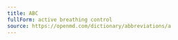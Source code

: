 ```yaml
---
title: ABC
fullForm: active breathing control
source: https://openmd.com/dictionary/abbreviations/a
---
```

